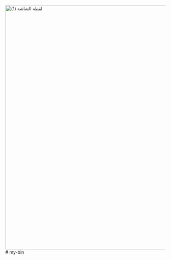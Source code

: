 <img width="1366" height="768" alt="‏‏لقطة الشاشة (1)" src="https://github.com/user-attachments/assets/57581701-d87a-4506-816e-6013d44fffd5" />
# my-bin

